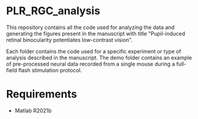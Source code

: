 # PLR_RGC_analysis

This repository contains all the code used for analyzing the data and generating the figures present in the manuscript with title "Pupil-induced retinal binocularity potentiates low-contrast vision".

Each folder contains the code used for a specific experiment or type of analysis described in the manuscript.
The demo folder contains an example of pre-processed neural data recorded from a single mouse during a full-field flash stimulation protocol.

# Requirements
-  Matlab R2021b 


